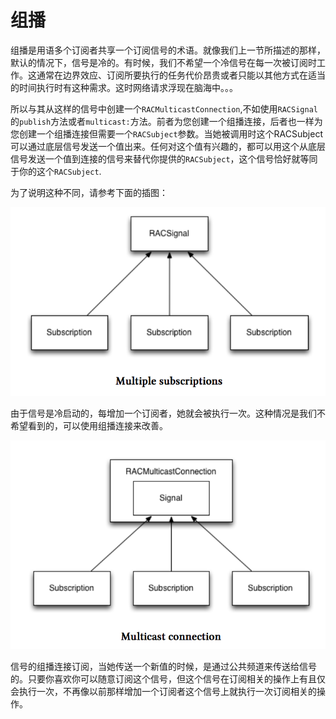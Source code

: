 # 组播

组播是用语多个订阅者共享一个订阅信号的术语。就像我们上一节所描述的那样，默认的情况下，信号是冷的。有时候，我们不希望一个冷信号在每一次被订阅时工作。这通常在边界效应、订阅所要执行的任务代价昂贵或者只能以其他方式在适当的时间执行时有这种需求。这时网络请求浮现在脑海中。。。

所以与其从这样的信号中创建一个`RACMulticastConnection`,不如使用`RACSignal`的`publish`方法或者`multicast:`方法。前者为您创建一个组播连接，后者也一样为您创建一个组播连接但需要一个`RACSubject`参数。当她被调用时这个RACSubject可以通过底层信号发送一个值出来。任何对这个值有兴趣的，都可以用这个从底层信号发送一个值到连接的信号来替代你提供的`RACSubject`，这个信号恰好就等同于你的这个`RACSubject`.

为了说明这种不同，请参考下面的插图：

![multiple_subscriptions](../images/multiple_subscriptions.png)

由于信号是冷启动的，每增加一个订阅者，她就会被执行一次。这种情况是我们不希望看到的，可以使用组播连接来改善。

![multicast_connection](../images/multicast_connection.png)

信号的组播连接订阅，当她传送一个新值的时候，是通过公共频道来传送给信号的。只要你喜欢你可以随意订阅这个信号，但这个信号在订阅相关的操作上有且仅会执行一次，不再像以前那样增加一个订阅者这个信号上就执行一次订阅相关的操作。
